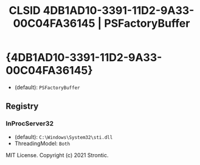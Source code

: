 ﻿---
title: "CLSID 4DB1AD10-3391-11D2-9A33-00C04FA36145 | PSFactoryBuffer"
excerpt: What is COM-Object CLSID 4DB1AD10-3391-11D2-9A33-00C04FA36145?
---

# {4DB1AD10-3391-11D2-9A33-00C04FA36145}

* (default): `PSFactoryBuffer`

## Registry


### InProcServer32

* (default): `C:\Windows\System32\sti.dll`
* ThreadingModel: `Both`

MIT License. Copyright (c) 2021 Strontic.


